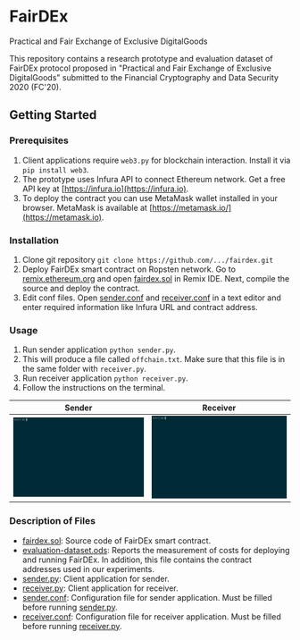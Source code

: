 # FairDEx
Practical and Fair Exchange of Exclusive DigitalGoods

This repository contains a research prototype and evaluation dataset of FairDEx protocol proposed in "Practical and Fair Exchange of Exclusive DigitalGoods" submitted to the  Financial Cryptography and Data Security 2020 (FC'20).

## Getting Started

### Prerequisites
1. Client applications require `web3.py` for blockchain interaction. Install it via `pip install web3`.
2. The prototype uses Infura API to connect Ethereum network. Get a free API key at [https://infura.io](https://infura.io).
3. To deploy the contract you can use MetaMask wallet installed in your browser. MetaMask is available at [https://metamask.io/](https://metamask.io).

### Installation
1. Clone git repository
`git clone https://github.com/.../fairdex.git`
2. Deploy FairDEx smart contract on Ropsten network. Go to [remix.ethereum.org](remix.ethereum.org) and open [fairdex.sol](fairdex.sol) in Remix IDE. Next, compile the source and deploy the contract.
3. Edit conf files. Open [sender.conf](sender.conf) and [receiver.conf](receiver.conf) in a text editor and enter required information like Infura URL and contract address.

### Usage
1. Run sender application `python sender.py`.
2. This will produce a file called `offchain.txt`. Make sure that this file is in the same folder with `receiver.py`.
3. Run receiver application `python receiver.py`.
4. Follow the instructions on the terminal.

Sender                                |  Receiver
:------------------------------------:|:----------------------------------------:
![Sender Usage](./images/sender.gif)  |  ![Receiver Usage](./images/receiver.gif)
 
### Description of Files
* [fairdex.sol](fairdex.sol): Source code of FairDEx smart contract.
* [evaluation-dataset.ods](evaluation-dataset.ods): Reports the measurement of costs for deploying and running FairDEx. In addition, this file contains the contract addresses used in our experiments.
* [sender.py](sender.py): Client application for sender.
* [receiver.py](receiver.py): Client application for receiver.
* [sender.conf](sender.conf): Configuration file for sender application. Must be filled before running [sender.py](sender.py).
* [receiver.conf](receiver.conf): Configuration file for receiver application. Must be filled before running [receiver.py](receiver.py).

